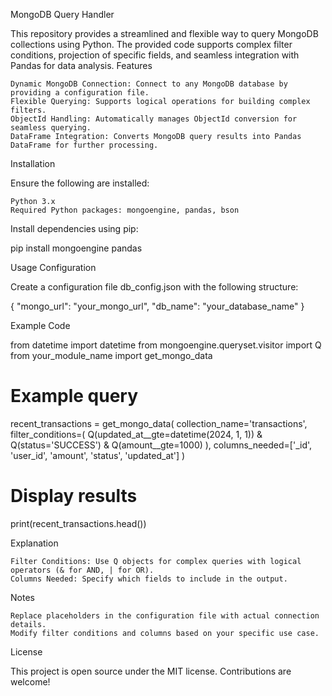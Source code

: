 MongoDB Query Handler

This repository provides a streamlined and flexible way to query MongoDB collections using Python. The provided code supports complex filter conditions, projection of specific fields, and seamless integration with Pandas for data analysis.
Features

    Dynamic MongoDB Connection: Connect to any MongoDB database by providing a configuration file.
    Flexible Querying: Supports logical operations for building complex filters.
    ObjectId Handling: Automatically manages ObjectId conversion for seamless querying.
    DataFrame Integration: Converts MongoDB query results into Pandas DataFrame for further processing.

Installation

Ensure the following are installed:

    Python 3.x
    Required Python packages: mongoengine, pandas, bson

Install dependencies using pip:

pip install mongoengine pandas

Usage
Configuration

Create a configuration file db_config.json with the following structure:

{
  "mongo_url": "your_mongo_url",
  "db_name": "your_database_name"
}

Example Code

from datetime import datetime
from mongoengine.queryset.visitor import Q
from your_module_name import get_mongo_data

# Example query
recent_transactions = get_mongo_data(
    collection_name='transactions',
    filter_conditions=(
        Q(updated_at__gte=datetime(2024, 1, 1)) &
        Q(status='SUCCESS') &
        Q(amount__gte=1000)
    ),
    columns_needed=['_id', 'user_id', 'amount', 'status', 'updated_at']
)

# Display results
print(recent_transactions.head())

Explanation

    Filter Conditions: Use Q objects for complex queries with logical operators (& for AND, | for OR).
    Columns Needed: Specify which fields to include in the output.

Notes

    Replace placeholders in the configuration file with actual connection details.
    Modify filter conditions and columns based on your specific use case.

License

This project is open source under the MIT license. Contributions are welcome!